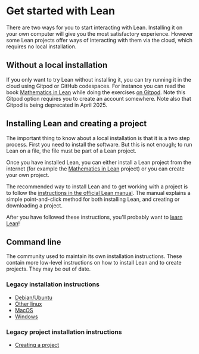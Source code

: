 # Get started with Lean

There are two ways for you to start interacting with Lean. Installing it on your own computer
will give you the most satisfactory experience. However some Lean projects offer ways of
interacting with them via the cloud, which requires no local installation.

## Without a local installation

If you only want to try Lean without installing it, you can try running it in
the cloud using Gitpod or GitHub codespaces. For instance you can read
the book [Mathematics in Lean](https://leanprover-community.github.io/mathematics_in_lean/) while 
doing the exercises [on Gitpod](https://gitpod.io/#/https://github.com/leanprover-community/mathematics_in_lean). 
Note this Gitpod option requires you to create an account somewhere. Note also that 
Gitpod is being deprecated in April 2025.

## Installing Lean and creating a project

The important thing to know about a local installation is that it is a two step process. 
First you need to install the software. But this is not enough; to run Lean on a file,
the file must be part of a Lean project. 

Once you have installed Lean, you can either install a Lean project from the internet
(for example the [Mathematics in Lean](https://leanprover-community.github.io/mathematics_in_lean/)
project) or you can create your own project.

The recommended way to install Lean and to get working with a project is to follow the
[instructions in the official Lean manual](https://docs.lean-lang.org/lean4/doc/quickstart.html).
The manual explains a simple point-and-click method for both installing Lean, and creating
or downloading a project.

After you have followed these instructions, you'll probably want to [learn Lean](learn.html)!

## Command line

The community used to maintain its own installation instructions. These contain more
low-level instructions on how to install Lean and to create projects. They may
be out of date.

### Legacy installation instructions

* [Debian/Ubuntu](install/debian.html)
* [Other linux](install/linux.html)
* [MacOS](install/macos.html)
* [Windows](install/windows.html)

### Legacy project installation instructions

* [Creating a project](install/project.html)
